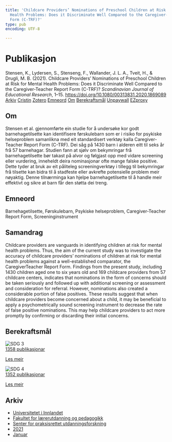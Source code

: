 ```yaml
---
title: 'Childcare Providers’ Nominations of Preschool Children at Risk for Mental
  Health Problems: Does it Discriminate Well Compared to the Caregiver-Teacher Report
  Form (C-TRF)?'
type: pub
encoding: UTF-8

---
```

<h1>Publikasjon</h1>
<article id="csl-bib-container-68U74A4E" class="csl-bib-container">
  <div class="csl-bib-body"> <div class="csl-entry">Stensen, K., Lydersen, S., Stenseng, F., Wallander, J. L. A., Tveit, H., &#38; Drugli, M. B. (2021). Childcare Providers’ Nominations of Preschool Children at Risk for Mental Health Problems: Does it Discriminate Well Compared to the Caregiver-Teacher Report Form (C-TRF)? <i>Scandinavian Journal of Educational Research</i>, 1–15. <a href="https://doi.org/10.1080/00313831.2020.1869089">https://doi.org/10.1080/00313831.2020.1869089</a></div> </div>
  <div class="csl-bib-buttons">
    <a href="#taxonomy-article-68U74A4E" alt="archive" class="csl-bib-button">Arkiv</a>
    <a href="https://app.cristin.no/results/show.jsf?id=1869436" alt="Cristin" class="csl-bib-button">Cristin</a>
    <a href="http://zotero.org/groups/5881554/items/68U74A4E" alt="Zotero" class="csl-bib-button">Zotero</a>
    <a href="#keywords-article-68U74A4E" alt="keywords" class="csl-bib-button">Emneord</a>
    <a href="#about-article-68U74A4E" alt="about_pub" class="csl-bib-button">Om</a>
    <a href="#sdg-article-68U74A4E" alt="sdg" class="csl-bib-button">Berekraftsmål</a>
    <a href="https://escholarship.org/content/qt0ng0t8xx/qt0ng0t8xx.pdf?t=qszkw9" alt="Unpaywall" class="csl-bib-button">Unpaywall</a>
    <a href="https://escholarship.org/content/qt0ng0t8xx/qt0ng0t8xx.pdf?t=qszkw9" alt="EZproxy" class="csl-bib-button">EZproxy</a>
  </div>
  <div id="csl-bib-meta-container-68U74A4E"></div>
</article>
<div id="csl-bib-meta-68U74A4E" class="csl-bib-meta">
  <article id="about-article-68U74A4E" class="about_pub-article">
    <h1>Om</h1>
    Stensen et al. gjennomførte ein studie for å undersøke kor godt barnehagetilsette kan identifisere førskulebarn som er i risiko for psykiske helseproblem samanlikna med eit standardisert verktøy kalla Caregiver-Teacher Report Form (C-TRF). Dei såg på 1430 barn i alderen eitt til seks år frå 57 barnehagar. Studien fann at sjølv om bekymringar frå barnehagetilsette bør takast på alvor og følgjast opp med vidare screening eller vurdering, inneheldt deira nominasjonar ofte mange falske positive. Dette tyder at bruk av eit påliteleg screeningverktøy i tillegg til bekymringar frå tilsette kan bidra til å stadfeste eller avkrefte potensielle problem meir nøyaktig. Denne tilnærminga kan hjelpe barnehagetilsette til å handle meir effektivt og sikre at barn får den støtta dei treng.
  </article>
  <article id="keywords-article-68U74A4E" class="keywords-article">
    <h1>Emneord</h1>
    Barnehagetilsette, Førskulebarn, Psykiske helseproblem, Caregiver-Teacher Report Form, Screeninginstrument
  </article>
  <article id="abstract-article-68U74A4E" class="abstract-article">
    <h1>Samandrag</h1>
    Childcare providers are vanguards in identifying children at risk for mental health problems. Thus, the aim of the current study was to investigate the accuracy of childcare providers’ nominations of children at risk for mental health problems against a well-established comparator, the CaregiverTeacher Report Form. Findings from the present study, including 1430 
children aged one to six years old and 169 childcare providers from 57 childcare centers, indicates that nominations in the form of concerns should be taken seriously and followed up with additional screening or assessment and consideration for referral. However, nominations also created a considerable portion of false positives. These results suggest that when childcare providers become concerned about a child, it may be beneficial to apply a psychometrically sound screening instrument to decrease the rate of false positive nominations. This may help childcare providers to act more promptly by confirming or discarding their initial 
concerns.
  </article>
  <article id="sdg-article-68U74A4E" class="sdg-article">
    <h1>Berekraftsmål</h1>
    <div class="sdg-container"><div id="sdg3" class="sdg">
        <img src="{{< params subfolder >}}images/sdg/sdg03_nn.png" class="image" alt="SDG 3">
        <div class="sdg-overlay">
          <a href="{{< params subfolder >}}nn/archive/?sdg=3#archive" class="sdg-publication-count"><span>1358</span> publikasjonar</a>
          <p><a href="https://fn.no/om-fn/fns-baerekraftsmaal/god-helse-og-livskvalitet?lang=nno-NO" class="sdg-read-more">Les meir</a></p>
        </div>
      </div> <div id="sdg4" class="sdg">
        <img src="{{< params subfolder >}}images/sdg/sdg04_nn.png" class="image" alt="SDG 4">
        <div class="sdg-overlay">
          <a href="{{< params subfolder >}}nn/archive/?sdg=4#archive" class="sdg-publication-count"><span>1352</span> publikasjonar</a>
          <p><a href="https://fn.no/om-fn/fns-baerekraftsmaal/god-utdanning?lang=nno-NO" class="sdg-read-more">Les meir</a></p>
        </div>
      </div></div>
  </article>
  <article id="taxonomy-article-68U74A4E" class="taxonomy-article">
    <h1>Arkiv</h1>
    <ul>
      <li><a href="{{< params subfolder >}}nn/archive/?key=3DCRN523">Universitetet i Innlandet</a></li>
      <li><a href="{{< params subfolder >}}nn/archive/?key=WYNZA47F">Fakultet for lærerutdanning og pedagogikk</a></li>
      <li><a href="{{< params subfolder >}}nn/archive/?key=G3SEU2Z2">Senter for praksisrettet utdanningsforskning</a></li>
      <li><a href="{{< params subfolder >}}nn/archive/?key=9J5NBKMQ">2021</a></li>
      <li><a href="{{< params subfolder >}}nn/archive/?key=S3FRLQLP">Januar</a></li>
    </ul>
  </article>
</div>

